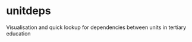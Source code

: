 unitdeps
========

Visualisation and quick lookup for dependencies between units in tertiary education
